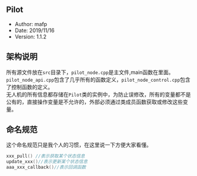 ## Pilot
- Author: mafp
- Date: 2019/11/16
- Version: 1.1.2

## 架构说明
所有源文件放在`src`目录下，`pilot_node.cpp`是主文件,main函数在里面。 `pilot_node_api.cpp`包含了几乎所有的函数定义，`pilot_node_control.cpp`包含了控制函数的定义。  
无人机的所有信息都存储在`Pilot`类的实例中，为防止误修改，所有的变量都不是公有的，直接操作变量是不允许的，外部必须通过类成员函数获取或修改这些变量。  
## 命名规范
这个命名规范只是我个人的习惯，在这里说一下方便大家看懂。  
```cpp
xxx_pull() //表示获取某个状态信息
update_xxx()//表示更新某个状态信息
aaa_xxx_callback()//表示回调函数

```